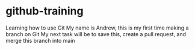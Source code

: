 # github-training
Learning how to use Git
My name is Andrew, this is my first time making a branch on Git
My next task will be to save this, create a pull request, and merge this branch into main
